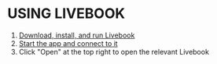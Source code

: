 # USING LIVEBOOK

1. [Download, install, and run Livebook](https://livebook.dev/#install)
2. [Start the app and connect to it](https://fly.io/docs/elixir/advanced-guides/interesting-things-with-livebook/#connect-to-your-project)
3. Click "Open" at the top right to open the relevant Livebook